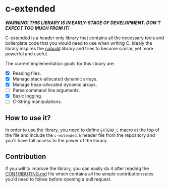 # c-extended
***WARNING! THIS LIBRARY IS IN EARLY-STAGE OF DEVELOPMENT. DON'T EXPECT TOO MUCH FROM IT!***

C-extended is a header only library that contains all the necessary tools and boilerplate code that you would need to use when writing C. Idealy the library inspires the [nobuild](https://github.com/tsoding/nobuild) library and tries to become similar, yet more powerful and useful.

The current implementation goals for this library are:
- [X] Reading files.
- [X] Manage stack-allocated dynamic arrays.
- [X] Manage heap-allocated dynamic arrays.
- [ ] Parse command line arguments.
- [X] Basic logging.
- [ ] C-String manipulations.

## How to use it?
In order to use the library, you need to define `EXTEND_C` macro at the top of the file and include the `c-extended.h` header file from the repository and you'll have full access to the power of the library.

## Contribution
If you will to improve the library, you can easily do it after reading the [CONTRIBUTING.md](https://github.com/detectivekaktus/c-extended/blob/main/CONTRIBUTING.md) file which contains all the simple contribution rules you'd need to follow before opening a pull request.

